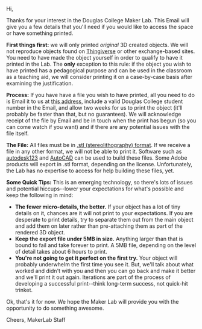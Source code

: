 Hi,

Thanks for your interest in the Douglas College Maker Lab. This Email will give you a few details that you'll need if you would like to access the space or have something printed. 

**First things first:** we will only printed *original* 3D created objects. We will not reproduce objects found on [Thingiverse](https://www.thingiverse.com/) or other exchange-based sites. You need to have made the object yourself in order to qualify to have it printed in the Lab. The **only** exception to this rule: if the object you wish to have printed has a pedagogical purpose and can be used in the classroom as a teaching aid, we will consider printing it on a case-by-case basis after examining the justification. 

**Process:** If you have have a file you wish to have printed, all you need to do is Email it to us at [this address](mailto:research@douglascollege.ca), include a valid Douglas College student number in the Email, and allow two weeks for us to print the object (it'll probably be faster than that, but no guarantees). We will acknowledge receipt of the file by Email and be in touch when the print has begun (so you can come watch if you want) and if there are any potential issues with the file itself.

**The File:** All files must be in [.stl (stereolithography) format](https://en.wikipedia.org/wiki/STL_(file_format)). If we receive a file in any other format, we will not be able to print it. Software such as [autodesk123](http://www.123dapp.com/) and [AutoCAD](http://www.autodesk.com/products/autocad/overview) can be used to build these files. Some Adobe products will export in .stl format, depending on the license. Unfortunately, the Lab has no expertise to access for help building these files, yet. 

**Some Quick Tips:** This is an emerging technology, so there's lots of issues and potential hiccups--lower your expectations for what's possible and keep the following in mind:

- **The fewer micro-details, the better.** If your object has a lot of tiny details on it, chances are it will not print to your expectations. If you are desperate to print details, try to separate them out from the main object and add them on later rather than pre-attaching them as part of the rendered 3D object.
- **Keep the export file under 5MB in size.** Anything larger than that is bound to fail and take forever to print. A 5MB file, depending on the level of detail takes about 6 hours to print. 
-   **You're not going to get it perfect on the first try.** Your object will probably underwhelm the first time you see it. But, we'll talk about what worked and didn't with you and then you can go back and make it better and we'll print it out again. Iterations are part of the process of developing a successful print--think long-term success, not quick-hit trinket. 

Ok, that's it for now. We hope the Maker Lab will provide you with the opportunity to do something awesome. 

Cheers,
MakerLab Staff

